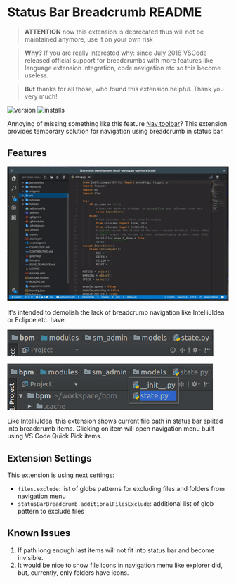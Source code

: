 # Status Bar Breadcrumb README

> **ATTENTION** now this extension is deprecated thus will not be maintained anymore, use it on your own risk

> **Why?** If you are really interested why: since July 2018 VSCode released official support for breadcrumbs with more features like language extension integration, code navigation etc so this become useless.

> **But** thanks for all those, who found this extension helpful. Thank you very much!

![version](https://vsmarketplacebadge.apphb.com/version-short/danields761.status-bar-breadcrumb.svg)
![installs](https://vsmarketplacebadge.apphb.com/installs-short/danields761.status-bar-breadcrumb.svg)

Annoying of missing something like this feature [Nav toolbar](https://github.com/Microsoft/vscode/pull/31162)?
This extension provides temporary solution for navigation using breadcrumb in status bar.

## Features

![Demo](images/demo.gif)

It's intended to demolish the lack of breadcrumb navigation like IntelliJIdea or Eclipce etc. have.

![Demo](/images/desired_feature.png)

![Demo](/images/desired_feature_opened.png)

Like IntelliJIdea, this extension shows current file path in status bar splited into breadcrumb items. Clicking on item will open navigation menu built using VS Code Quick Pick items.

## Extension Settings

This extension is using next settings:

* `files.exclude`: list of globs patterns for excluding files and folders from navigation menu
* `statusBarBreadcrumb.additionalFilesExclude`: additional list of glob pattern to exclude files

## Known Issues

1. If path long enough last items will not fit into status bar and become invisible.
2. It would be nice to show file icons in navigation menu like explorer did, but, currently, only folders have icons.
